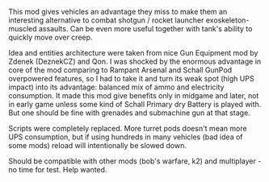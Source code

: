 This mod gives vehicles an advantage they miss to make them an interesting alternative to combat shotgun / rocket launcher exoskeleton-muscled assaults. Can be even more useful together with tank's ability to quickly move over creep.

Idea and entities architecture were taken from nice Gun Equipment mod by Zdenek (DeznekCZ) and Qon.
I was shocked by the enormous advantage in core of the mod comparing to Rampant Arsenal and Schall GunPod overpowered features, so I had to take it and turn its weak spot (high UPS impact) into its advantage:
balanced mix of ammo and electricity consumption. It made this mod give benefits only in midgame and later, not in early game unless some kind of Schall Primary dry Battery is played with. But one should be fine with grenades and submachine gun at that stage.

Scripts were completely replaced. More turret pods doesn't mean more UPS consumption, but if using hundreds in many vehicles (bad idea of some mods) reload will intentionally be slowed down.

Should be compatible with other mods (bob's warfare, k2) and multiplayer - no time for test. Help wanted.
